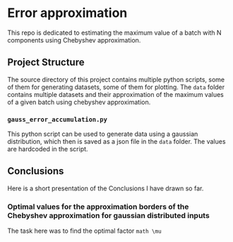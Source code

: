# Error approximation

This repo is dedicated to estimating the maximum value of a batch with N components using Chebyshev approximation.

## Project Structure
The source directory of this project contains multiple python scripts, some of them for generating datasets, some of them for plotting. The `data` folder contains multiple
datasets and their approximation of the maximum values of a given batch using chebyshev approximation.

### `gauss_error_accumulation.py`
This python script can be used to generate data using a gaussian distribution, which then is saved as a json file in the `data` folder. The values are hardcoded in the script.

## Conclusions
Here is a short presentation of the Conclusions I have drawn so far.

### Optimal values for the approximation borders of the Chebyshev approximation for gaussian distributed inputs
The task here was to find the optimal factor `math \mu`

